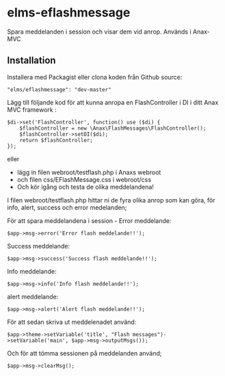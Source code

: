 # elms-eflashmessage

Spara meddelanden i session och visar dem vid anrop. Används i Anax-MVC

## Installation

Installera med Packagist eller clona koden från Github source:
```
"elms/eflashmessage": "dev-master"
```

Lägg till följande kod för att kunna anropa en FlashController i DI i ditt Anax MVC framework :
```
$di->set('FlashController', function() use ($di) {
    $flashController = new \Anax\FlashMessages\FlashController();
    $flashController->setDI($di);
    return $flashController;
});
```
eller 
* lägg in filen webroot/testflash.php i Anaxs webroot 
* och filen css/EFlashMessage.css i webroot/css
* Och kör igång och testa de olika meddelandena!

I filen webroot/testflash.php hittar ni de fyra olika anrop som kan göra, för info, alert, success och error medelanden;

För att spara meddelandena i session -
Error meddelande:
```
$app->msg->error('Error flash meddelande!!');
```
Success meddelande:
```
$app->msg->success('Success flash meddelande!!');
```
Info meddelande:
```
$app->msg->info('Info flash meddelande!!');
```
alert meddelande:
```
$app->msg->alert('Alert flash meddelande!!');
```

För att sedan skriva ut meddelenadet använd: 
```
$app->theme->setVariable('title', "Flash messages")->setVariable('main', $app->msg->outputMsgs());
```
Och för att tömma sessionen på meddelanden använd;
```
$app->msg->clearMsg();
```

